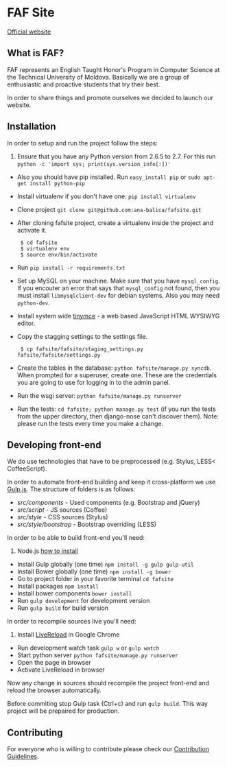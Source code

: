 FAF Site
==============

[Official website](http://faf.utm.md/)

What is FAF?
--------------
FAF represents an English Taught Honor's Program in Computer Science at the Technical University of Moldova. Basically we are a group of enthusiastic and proactive students that try their best.

In order to share things and promote ourselves we decided to launch our website.

Installation
-------------
In order to setup and run the project follow the steps:

1. Ensure that you have any Python version from 2.6.5 to 2.7. For this run `python -c 'import sys; print(sys.version_info[:])'`
*  Also you should have pip installed. Run `easy_install pip` or `sudo apt-get install python-pip`
*  Install virtualenv if you don't have one: `pip install virtualenv`
*  Clone project `git clone git@github.com:ana-balica/fafsite.git`
*  After cloning fafsite project, create a virtualenv inside the project and activate it.


        $ cd fafsite
        $ virtualenv env
        $ source env/bin/activate
*  Run `pip install -r requirements.txt`
*  Set up MySQL on your machine. Make sure that you have `mysql_config`. If you encouter an error that says that `mysql_config` not found, then you must install `libmysqlclient-dev` for debian systems. Also you may need `python-dev`.
*  Install system wide [tinymce](http://www.tinymce.com/) - a web based JavaScript HTML WYSIWYG editor.
*  Copy the stagging settings to the settings file.


        $ cp fafsite/fafsite/staging_settings.py fafsite/fafsite/settings.py
*  Create the tables in the database: `python fafsite/manage.py syncdb`. When prompted for a superuser, create one.
These are the credentials you are going to use for logging in to the admin panel.
*  Run the wsgi server: `python fafsite/manage.py runserver`
*  Run the tests: `cd fafsite; python manage.py test` (if you run the tests from the upper directory, then django-nose can't discover them). Note: please run the tests every time you make a change.


Developing front-end
--------------------
We do use technologies that have to be preprocessed (e.g. Stylus, LESS< CoffeeScript).

In order to automate front-end building and keep it cross-platform we use [Gulp.js](http://gulpjs.com/). The structure of folders is as follows:

* _src/components_ - Used components (e.g. Bootstrap and jQuery)
* _src/script_ - JS sources (Coffee)
* _src/style_ - CSS sources (Stylus)
* _src/style/bootstrap_ - Bootstrap overriding (LESS)

In order to be able to build front-end you'll need:

1. Node.js [how to install](https://github.com/joyent/node/wiki/Installing-Node.js-via-package-manager)
*  Install Gulp globally (one time) `npm install -g gulp gulp-util`
*  Install Bower globally (one time) `npm install -g bower`
*  Go to project folder in your favorite terminal `cd fafsite`
*  Install packages `npm install`
*  Install bower components `bower install`
*  Run `gulp development` for development version
*  Run `gulp build` for build version

In order to recompile sources live you'll need:
1. Install [LiveReload](https://chrome.google.com/webstore/detail/livereload/jnihajbhpnppcggbcgedagnkighmdlei) in Google Chrome
*  Run development watch task `gulp w` or `gulp watch`
*  Start python server `python fafsite/manage.py runserver`
*  Open the page in browser
*  Activate LiveReload in browser

Now any change in sources should recompile the project front-end and reload the browser automatically.

Before commiting stop Gulp task (Ctrl+c) and run `gulp build`. This way project will be prepaired for production.


Contributing
-----------
For everyone who is willing to contribute please check our [Contribution Guidelines](https://github.com/ana-balica/fafsite/wiki/FAFsite-Contribution-Guidelines).
